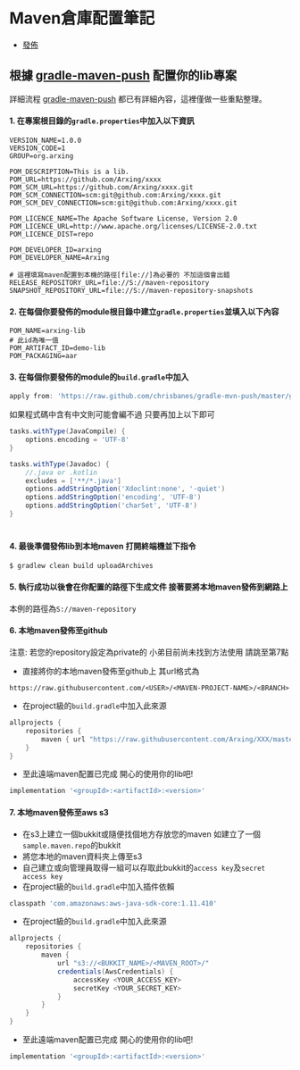 # Maven倉庫配置筆記

+ [發佈](#publish)


## 根據 [gradle-maven-push](https://github.com/chrisbanes/gradle-mvn-push) 配置你的lib專案

詳細流程 [gradle-maven-push](https://github.com/chrisbanes/gradle-mvn-push) 都已有詳細內容，這裡僅做一些重點整理。

#### 1. 在專案根目錄的`gradle.properties`中加入以下資訊
```properties
VERSION_NAME=1.0.0
VERSION_CODE=1
GROUP=org.arxing

POM_DESCRIPTION=This is a lib.
POM_URL=https://github.com/Arxing/xxxx
POM_SCM_URL=https://github.com/Arxing/xxxx.git
POM_SCM_CONNECTION=scm:git@github.com:Arxing/xxxx.git
POM_SCM_DEV_CONNECTION=scm:git@github.com:Arxing/xxxx.git

POM_LICENCE_NAME=The Apache Software License, Version 2.0
POM_LICENCE_URL=http://www.apache.org/licenses/LICENSE-2.0.txt
POM_LICENCE_DIST=repo

POM_DEVELOPER_ID=arxing
POM_DEVELOPER_NAME=Arxing

# 這裡填寫maven配置到本機的路徑[file://]為必要的 不加這個會出錯
RELEASE_REPOSITORY_URL=file://S://maven-repository
SNAPSHOT_REPOSITORY_URL=file://S://maven-repository-snapshots
```
#### 2. 在每個你要發佈的module根目錄中建立`gradle.properties`並填入以下內容
```properties
POM_NAME=arxing-lib
# 此id為唯一值
POM_ARTIFACT_ID=demo-lib
POM_PACKAGING=aar
```

#### 3. 在每個你要發佈的module的`build.gradle`中加入
```gradle
apply from: 'https://raw.github.com/chrisbanes/gradle-mvn-push/master/gradle-mvn-push.gradle'
```
如果程式碼中含有中文則可能會編不過
只要再加上以下即可
```gradle
tasks.withType(JavaCompile) {
    options.encoding = 'UTF-8'
}

tasks.withType(Javadoc) {
    //.java or .kotlin
    excludes = ['**/*.java']
    options.addStringOption('Xdoclint:none', '-quiet')
    options.addStringOption('encoding', 'UTF-8')
    options.addStringOption('charSet', 'UTF-8')
}
```
<h1 id='publish'></h1>

#### 4. 最後準備發佈lib到本地maven 打開終端機並下指令

```bash
$ gradlew clean build uploadArchives
```

#### 5. 執行成功以後會在你配置的路徑下生成文件 接著要將本地maven發佈到網路上

本例的路徑為`S://maven-repository`

#### 6. 本地maven發佈至github

注意: 若您的repository設定為private的 小弟目前尚未找到方法使用 請跳至第7點

+ 直接將你的本地maven發佈至github上 其url格式為

`https://raw.githubusercontent.com/<USER>/<MAVEN-PROJECT-NAME>/<BRANCH>`
+ 在project級的`build.gradle`中加入此來源
```gradle
allprojects {
    repositories {
        maven { url "https://raw.githubusercontent.com/Arxing/XXX/master" }
    }
}
```
+ 至此遠端maven配置已完成 開心的使用你的lib吧!
```gradle
implementation '<groupId>:<artifactId>:<version>'
```

#### 7. 本地maven發佈至aws s3

+ 在s3上建立一個bukkit或隨便找個地方存放您的maven 如建立了一個`sample.maven.repo`的bukkit
+ 將您本地的maven資料夾上傳至s3
+ 自己建立或向管理員取得一組可以存取此bukkit的`access key`及`secret access key`
+ 在project級的`build.gradle`中加入插件依賴
```gradle
classpath 'com.amazonaws:aws-java-sdk-core:1.11.410'
```
+ 在project級的`build.gradle`中加入此來源
```gradle
allprojects {
    repositories {
        maven {
            url "s3://<BUKKIT_NAME>/<MAVEN_ROOT>/"
            credentials(AwsCredentials) {
                accessKey <YOUR_ACCESS_KEY>
                secretKey <YOUR_SECRET_KEY>
            }
        }
    }
}
```

+ 至此遠端maven配置已完成 開心的使用你的lib吧!
```gradle
implementation '<groupId>:<artifactId>:<version>'
```






